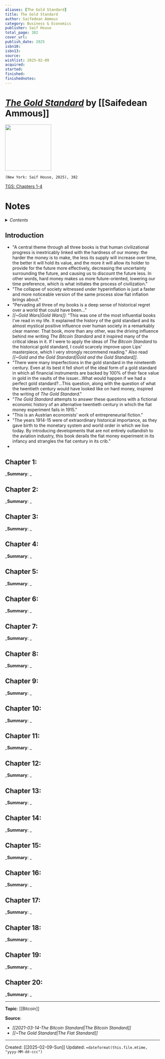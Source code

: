 ```yaml
---
aliases: [The Gold Standard]
title: The Gold Standard
author: Saifedean Ammous
category: Business & Economics
publisher: Saif House
total_page: 382
cover_url: 
publish_date: 2025
isbn10: 
isbn13: 
source: 
wishlist: 2025-02-09
acquired: 
started: 
finished: 
finishednotes: 
---
```


# *[The Gold Standard](https://saifedean.com/tgs)* by [[Saifedean Ammous]]

<img src="https://cdn.prod.website-files.com/6297110132b484d8e5c30863/6756add40fc7767e9d6b7bd1_The_Gold_Standard_Saifedean_Ammous%20(3)-p-800.jpg" width=150>

`(New York: Saif House, 2025), 382`

[TGS: Chapters 1-4](https://saifedean.com/tgs-chapters-1-4)

# Notes

<details>
 <summary><i>Contents</i></summary>
<!-- MarkdownTOC autolink="true" -->

<!-- /MarkdownTOC -->
</details>


## Introduction
- "A central theme through all three books is that human civilizational progress is inextricably linked with the hardness of our money: the harder the money is to make, the less its supply will increase over time, the better it will hold its value, and the more it will allow its holder to provide for the future more effectively, decreasing the uncertainty surrounding the future, and causing us to discount the future less. In other words, hard money makes us more future-oriented, lowering our time preference, which is what initiates the process of civilization."
- "The collapse of society witnessed under hyperinflation is just a faster and more noticeable version of the same process slow fiat inflation brings about."
- "Pervading all three of my books is a deep sense of historical regret over a world that could have been..."
- *[[~Gold Wars|Gold Wars]]*: "This was one of the most influential books I’ve read in my life. It explained the history of the gold standard and its almost mystical positive influence over human society in a remarkably clear manner. That book, more than any other, was the driving influence behind me writing _The Bitcoin Standard_ and it inspired many of the critical ideas in it. If I were to apply the ideas of _The Bitcoin Standard_ to the historical gold standard, I could scarcely improve upon Lips’ masterpiece, which I very strongly recommend reading." Also read *[[~Gold and the Gold Standard|Gold and the Gold Standard]]*.
- "There were many imperfections in the gold standard in the nineteenth century. Even at its best it fell short of the ideal form of a gold standard in which all financial instruments are backed by 100% of their face value in gold in the vaults of the issuer...What would happen if we had a perfect gold standard?...This question, along with the question of what the twentieth century would have looked like on hard money, inspired the writing of _The Gold Standard_."
- "_The Gold Standard_ attempts to answer these questions with a fictional economic history of an alternative twentieth century in which the fiat money experiment fails in 1915."
- "This is an Austrian economists’ work of entrepreneurial fiction."
- "The years 1914-15 were of extraordinary historical importance, as they gave birth to the monetary system and world order in which we live today. By introducing developments that are not entirely outlandish to the aviation industry, this book derails the fiat money experiment in its infancy and strangles the fiat century in its crib."
- 

## Chapter 1:
_**Summary**: _



## Chapter 2:
_**Summary**: _



## Chapter 3:
_**Summary**: _



## Chapter 4:
_**Summary**: _



## Chapter 5:
_**Summary**: _



## Chapter 6:
_**Summary**: _



## Chapter 7:
_**Summary**: _



## Chapter 8:
_**Summary**: _



## Chapter 9:
_**Summary**: _



## Chapter 10:
_**Summary**: _



## Chapter 11:
_**Summary**: _



## Chapter 12:
_**Summary**: _



## Chapter 13:
_**Summary**: _



## Chapter 14:
_**Summary**: _



## Chapter 15:
_**Summary**: _



## Chapter 16:
_**Summary**: _



## Chapter 17:
_**Summary**: _



## Chapter 18:
_**Summary**: _



## Chapter 19:
_**Summary**: _



## Chapter 20:
_**Summary**: _



--- 
**Topic**: [[Bitcoin]]

**Source**: 
* *[[2021-03-14-The Bitcoin Standard|The Bitcoin Standard]]*
* *[[~The Gold Standard|The Fiat Standard]]*


---
Created: [[2025-02-09-Sun]]
Updated: `=dateformat(this.file.mtime, "yyyy-MM-dd-ccc")`
